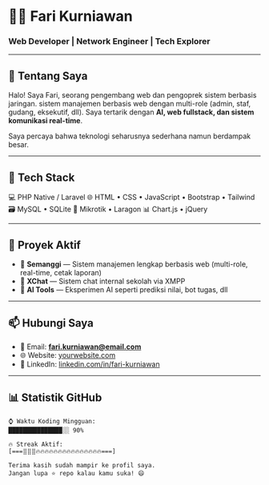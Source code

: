 # 👨‍💻 Fari Kurniawan

### Web Developer | Network Engineer | Tech Explorer

---

## 🚀 Tentang Saya

Halo! Saya Fari, seorang pengembang web dan pengoprek sistem berbasis jaringan. sistem manajemen berbasis web dengan multi-role (admin, staf, gudang, eksekutif, dll). Saya tertarik dengan **AI, web fullstack, dan sistem komunikasi real-time**.

Saya percaya bahwa teknologi seharusnya sederhana namun berdampak besar.

---

## 🧰 Tech Stack

💻 PHP Native / Laravel
🌐 HTML • CSS • JavaScript • Bootstrap • Tailwind
🗃️ MySQL • SQLite
📡 Mikrotik • Laragon
📊 Chart.js • jQuery


---

## 📂 Proyek Aktif

- 🔧 **Semanggi** — Sistem manajemen lengkap berbasis web (multi-role, real-time, cetak laporan)
- 💬 **XChat** — Sistem chat internal sekolah via XMPP
- 🧠 **AI Tools** — Eksperimen AI seperti prediksi nilai, bot tugas, dll

---

## 📫 Hubungi Saya

- 📧 Email: **fari.kurniawan@email.com**
- 🌐 Website: [yourwebsite.com](https://amaliaputri-dev.github.io)
- 💼 LinkedIn: [linkedin.com/in/fari-kurniawan](https://linkedin.com/in/fari-kurniawan)

---

## 📊 Statistik GitHub

```text
⌚ Waktu Koding Mingguan:
███████████████░░ 90%

🔥 Streak Aktif:
[===⣿⣿⣿🔥🔥🔥🔥🔥🔥🔥🔥🔥🔥🔥🔥🔥🔥🔥===]

Terima kasih sudah mampir ke profil saya.
Jangan lupa ⭐ repo kalau kamu suka! 😄


